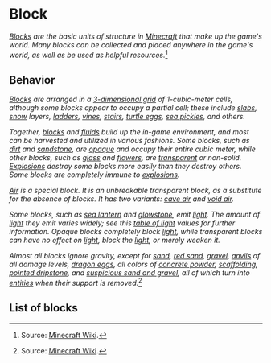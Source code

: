 # Block

*[Blocks](https://minecraft.wiki/w/Block) are the basic units of structure in [Minecraft](https://minecraft.wiki/w/Minecraft) that make up the game's world. Many blocks can be collected and placed anywhere in the game's world, as well as be used as helpful resources.*[^1]

## Behavior

*[Blocks](https://minecraft.wiki/w/Block) are arranged in a [3-dimensional grid](https://en.wikipedia.org/wiki/Cubic_honeycomb) of 1-cubic-meter cells, although some blocks appear to occupy a partial cell; these include [slabs](https://minecraft.wiki/w/Slab), [snow](https://minecraft.wiki/w/Snow) layers, [ladders](https://minecraft.wiki/w/Ladder), [vines](https://minecraft.wiki/w/Vines), [stairs](https://minecraft.wiki/w/Stairs), [turtle eggs](https://minecraft.wiki/w/Turtle_Egg), [sea pickles](https://minecraft.wiki/w/Sea_Pickle), and others.*

*Together, [blocks](https://minecraft.wiki/w/Block) and [fluids](https://minecraft.wiki/w/Fluid) build up the in-game environment, and most can be harvested and utilized in various fashions. Some blocks, such as [dirt](https://minecraft.wiki/w/Dirt) and [sandstone](https://minecraft.wiki/w/Sandstone), are [opaque](https://minecraft.wiki/w/Opacity) and occupy their entire cubic meter, while other blocks, such as [glass](https://minecraft.wiki/w/Glass) and [flowers](https://minecraft.wiki/w/Flower), are [transparent](https://minecraft.wiki/w/Opacity#Types_of_transparent_blocks) or non-solid. [Explosions](https://minecraft.wiki/w/Explosion) destroy some blocks more easily than they destroy others. Some blocks are completely immune to [explosions](https://minecraft.wiki/w/Explosion).*

*[Air](https://minecraft.wiki/w/Air) is a special block. It is an unbreakable transparent block, as a substitute for the absence of blocks. It has two variants: [cave air](https://minecraft.wiki/w/Air) and [void air‌](https://minecraft.wiki/w/Air).*

*Some blocks, such as [sea lantern](https://minecraft.wiki/w/Sea_Lantern) and [glowstone](https://minecraft.wiki/w/Glowstone), emit [light](https://minecraft.wiki/w/Light). The amount of [light](https://minecraft.wiki/w/Light) they emit varies widely; see this [table of light](https://minecraft.wiki/w/Light#Blocks) values for further information. Opaque blocks completely block [light](https://minecraft.wiki/w/Light), while transparent blocks can have no effect on [light](https://minecraft.wiki/w/Light), block the [light](https://minecraft.wiki/w/Light), or merely weaken it.*

*Almost all blocks ignore gravity, except for [sand](https://minecraft.wiki/w/Sand), [red sand](https://minecraft.wiki/w/Sand), [gravel](https://minecraft.wiki/w/Gravel), [anvils](https://minecraft.wiki/w/Anvil) of all damage levels, [dragon eggs](https://minecraft.wiki/w/Dragon_Egg), all colors of [concrete powder](https://minecraft.wiki/w/Concrete_Powder), [scaffolding](https://minecraft.wiki/w/Scaffolding), [pointed dripstone](https://minecraft.wiki/w/Pointed_Dripstone), and [suspicious sand and gravel](https://minecraft.wiki/w/Suspicious_Block), all of which turn into [entities](https://minecraft.wiki/w/Falling_Block) when their support is removed.*[^1]

[^1]: Source: [Minecraft Wiki](https://minecraft.wiki/w/Block).

## List of blocks

<div id="list" type="blocks" mod="dehydration"></div>
<script src="/wiki/javascripts/info.js"></script>
